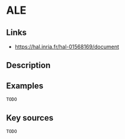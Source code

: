# ALE

## Links
- https://hal.inria.fr/hal-01568169/document

## Description

## Examples

    TODO

## Key sources

    TODO
